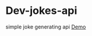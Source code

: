 # Dev-jokes-api
simple joke generating api
<a href="https://mmandabes.github.io/Dev-jokes-api/">Demo</a>
